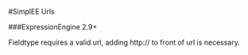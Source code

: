 #SimplEE Urls

###ExpressionEngine 2.9+

Fieldtype requires a valid url, adding http:// to front of url is necessary. 